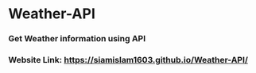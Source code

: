# Weather-API
### Get Weather information using API
### Website Link: https://siamislam1603.github.io/Weather-API/
